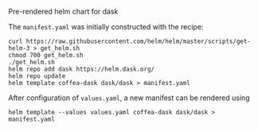 Pre-rendered helm chart for dask

The `manifest.yaml` was initially constructed with the recipe:
```
curl https://raw.githubusercontent.com/helm/helm/master/scripts/get-helm-3 > get_helm.sh
chmod 700 get_helm.sh
./get_helm.sh
helm repo add dask https://helm.dask.org/
helm repo update
helm template coffea-dask dask/dask > manifest.yaml
```

After configuration of `values.yaml`, a new manifest can be rendered using
```
helm template --values values.yaml coffea-dask dask/dask > manifest.yaml
```
